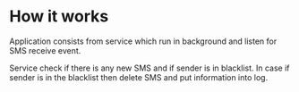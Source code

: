 # How it works #

Application consists from service which run in background and listen for SMS receive event.

Service check if there is any new SMS and if sender is in blacklist.
In case if sender is in the blacklist then delete SMS and put information into log.